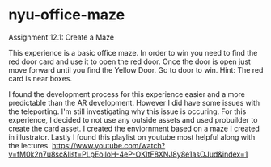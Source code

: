 # nyu-office-maze
Assignment 12.1: Create a Maze

This experience is a basic office maze. In order to win you need to find the red door card and use it to open the red door. Once the door is open just move forward until you find the Yellow Door. Go to door to win. Hint: The red card is near boxes.

I found the development process for this experience easier and a more predictable than the AR development. However I did have some issues with the teleporting. I'm still investigating why this issue is occuring. For this experience, I decided to not use any outside assets and used probuilder to create the card asset. I created the enviornment based on a maze I created in illustrator. Lastly I found this playlist on youtube most helpful along with the lectures. https://www.youtube.com/watch?v=fM0k2n7u8sc&list=PLpEoiloH-4eP-OKItF8XNJ8y8e1asOJud&index=1

